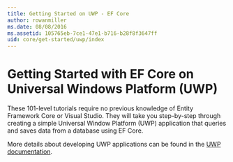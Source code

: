 ```yaml
---
title: Getting Started on UWP - EF Core
author: rowanmiller
ms.date: 08/08/2016
ms.assetid: 105765eb-7ce1-47e1-b716-b28f8f3647ff
uid: core/get-started/uwp/index
---
```


# Getting Started with EF Core on Universal Windows Platform (UWP)

These 101-level tutorials require no previous knowledge of Entity Framework Core or Visual Studio. They will take you step-by-step through creating a simple Universal Window Platform (UWP) application that queries and saves data from a database using EF Core.

More details about developing UWP applications can be found in the [UWP documentation](https://docs.microsoft.com/windows/uwp/develop/).
